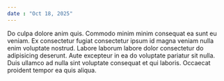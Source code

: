 ```yaml
---
date : "Oct 18, 2025"
---
```


Do culpa dolore anim quis. Commodo minim minim consequat ea sunt eu veniam. Ex consectetur fugiat consectetur ipsum id magna veniam nulla enim voluptate nostrud. Labore laborum labore dolor consectetur do adipisicing deserunt. Aute excepteur in ea do voluptate pariatur sit nulla. Duis ullamco ad nulla sint voluptate consequat et qui laboris. Occaecat proident tempor ea quis aliqua.